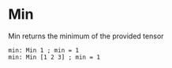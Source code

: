 # Min

Min returns the minimum of the provided tensor

```L1
min: Min 1 ; min = 1
min: Min [1 2 3] ; min = 1
```